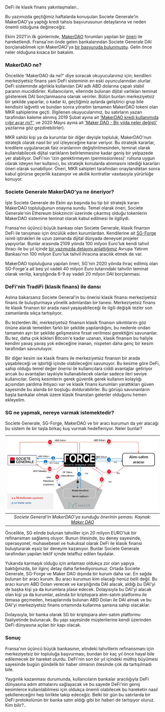 DeFi ile klasik finans yakınlaşmaları.. 

Bu yazımızda geçtiğimiz haftalarda konuşulan Societe Generale'in MakerDAO'ya yaptığı kredi tahsis başvurusunun detaylarına ve neden önemli olduğuna değineceğiz. 

Ekim 2021'in ilk günlerinde, [MakerDAO](https://makerdao.com/en/) forumları yapılan bir [öneri](https://forum.makerdao.com/t/security-tokens-refinancing-mip6-application-for-ofh-tokens/10605) ile hareketlendi. Fransa'nın önde gelen bankalarından Societe Generale DAI borçlanabilmek için MakerDAO'ya [bir başvuruda bulunmuştu](https://www.btchaber.com/societe-generale-makerdao-kredisine-basvurmuştu/). Gelin önce neler olduğuna kısaca bir bakalım. 
 
### MakerDAO ne?
Öncelikle 'MakerDAO da ne?' diye soracak okuyucularımız için; kendileri merkeziyetsiz finans yani DeFi sisteminin en eski oyuncularından olurlar. DeFi sisteminde ağırlıkla kullanılan DAI adlı ABD dolarına çapalı stabil paranın mucididirler. Kullanıcıların, ellerinde bulunan dijital varlıkları teminat göstererek DAI borçlanmasına olanak verirler. Bütün bunları merkeziyetsiz bir şekilde yaparlar, o kadar ki, geçtiğimiz aylarda geliştirici grup bile kendisini lağvetti ve bundan sonra yönetim tamamen MakerDAO tokeni olan MKR sahiplerine geçti. (İlgilenen okuyucularımız, bu satırların yazarı tarafından kaleme alınmış 2019 Şubat ayına ait ['MakerDAO kredi kullanımıda çığır açar mı?'](https://medium.com/turansert/makerdao-kredi-kullan%C4%B1m%C4%B1nda-%C3%A7%C4%B1%C4%9F%C4%B1r-a%C3%A7ar-m%C4%B1-5b0d27a60bb1),  ve 2020 Mayıs ayına ait ['Maker DAO - Bir yılda neler değişti'](https://medium.com/turansert/merkeziyetsiz-finans-ve-maker-dao-bir-y%C4%B1lda-neler-de%C4%9Fi%C5%9Fti-f133e9cd4007) yazılarına göz gezdirebilirler). 

MKR sahibi kişi ya da kurumlar bir diğer deyişle topluluk, MakerDAO'nun stratejik olarak nasıl bir yol izleyeceğine karar veriyor. Bu stratejik kararlar, kredilere uygulanacak faiz oranlarının değiştirilmesinden, teminat olarak kullanılabilecek dijital varlıkların belirlenmesine kadar geniş bir yelpazede yer alabiliyor. DeFi'nin 'izin gerektirmeyen (permissionless)' ruhuna uygun olarak isteyen her kullanıcı, bu stratejik konularda alınmasını istediği kararları öneri olarak sunabiliyor. Öneri, MKR sahipleri tarafından onaylandıktan sonra kabul görürse geçerlik kazanıyor ve akıllık kontratlar vasıtasıyla yürürlüğe konuyor. 

### Societe Generale MakerDAO'ya ne öneriyor? 

İşte Societe Generale de Ekim ayı başında bu tip bir stratejik kararı MakerDAO topluluğunun onayına sundu. Temel olarak öneri, Societe Generale'nin Ethereum blokzinciri üzerinde çıkarmış olduğu tokenlerin MakerDAO sistemine teminat olarak kabul edilmesi ile ilgiliydi. 

Fransa'nın üçüncü büyük bankası olan Societe Generale, klasik finansın DeFi ile tanışması için öncülük eden kurumlardan. Kendilerine ait [SG-Forge](https://www.sgforge.com/) isimli iştirakleri ile uzun zamanda dijital dünyada deneysel projeler yapıyorlar. Bunlar arasında 2109 yılında 100 milyon Euro'luk kendi tahvil ihracı ile bu yıl içinde [bir yazımızda detayını anlattığımız](https://www.btchaber.com/finans-piyasalarinda-bir-ilk-eibnin-ethereum-uzerinden-bono-ihraci/) Avrupa Yatırım Bankası'nın 100 milyon Euro'luk tahvil ihracına aracılık etmek de var. 

MakerDAO topluluğuna yapılan öneri, SG'nin 2020 yılında ihraç edilmiş olan SG-Forge'a ait beş yıl vadeli 40 milyon Euro tutarındaki tahvilin teminat olarak verilip, karşılığında 6-9 ay vadeli 20 milyon DAI borçlanması. 

### DeFi'nin TradiFi (klasik finans) ile dansı

Aslına bakarsanız Societe General'in bu önerisi klasik finansı merkeziyetsiz finans ile buluşturmaya yönelik adımlardan bir tanesi. Merkeziyetsiz finans ile klasik finansın bir arada nasıl yaşayabileceği ile ilgili değişik tezler son zamanlarda sıkça tartışılıyor. 

Bu tezlerden ilki, merkeziyetsiz finansın klasik finansın sıkıntılarını göz önüne alarak temelden farklı bir şekilde yapılandığını, bu nedenle ondan tamamen ayrı bir şekilde gelişmesine fırsat verilmesi gerektiğini savunanlar. Bu tez, daha çok kökleri Bitcoin'e kadar uzanan, klasik finansın bu haliyle kendini yavaş yavaş yok edeceğine inanan, nispeten daha genç bir kesim tarafından savunuluyor.

Bir diğer kesim ise klasik finans ile merkeziyetsiz finansın bir arada yaşabileceği ve işbirliği içinde olabileceğini savunuyor. Bu kesime göre DeFi, sahip olduğu temel değer önerisi ile kullanıcılara ciddi avantajlar getiriyor ancak bu avantajları layıkiyle kullanabilecek olanlar sadece ileri seviye kullanıcılar. Geniş kesimlerin gerek güvenlik gerek kullanım kolaylığı açısından yardıma ihtiyacı var ve klasik finans kurumları yarattıkları güven sayesinde bu alanda bir boşluğu doldurabilirler. Bu görüşü savunanların başta bankalar olmak üzere klasik finanstan gelenler olduğunu hemen ekleyelim. 

### SG ne yapmak, nereye varmak istemektedir?

Societe Generale, SG-Forge, MakerDAO ve bir aracı kurumun da yer alacağı bu sistem ile bir taşla birkaç kuş vurmak hedefleniyor.  Neler bunlar?

| ![sg-maker-dao](/assets/sg-maker-dao_v2.png)|
|:--:| 
| *Societe General'in MakerDAO'ya sunduğu önerinin şeması. Kaynak: [Maker DAO](https://forum.makerdao.com/t/security-tokens-refinancing-mip6-application-for-ofh-tokens/10605)*|

Öncelikle, SG elinde bulunan tahviller için 20 milyon EURO'luk bir refinansman sağlamış oluyor. Bunun ötesinde, bu deney sayesinde, operasyonel, muhasebesel ve hukuksal olarak DeFi ile klasik finansı buluşturarak eşsiz bir deneyim kazanıyor. Bunlar Societe Generale tarafından yapılan teklif içinde telaffuz edilen faydalar. 

Yukarıda karmaşık olduğu için anlaması oldukça zor olan yapıya baktığınızda, bir ilginç detay daha farkediyorsunuz: Ortada Societe Generale, SG-Forge ve Maker DAO dışında bir kurum daha var. En sağda bulunan bir aracı kurum. Bu aracı kurumun kim olacağı henüz belli değil. Bu aracı kurum ABD Doları verecek ve karşılığında DAI alacak, aldığı bu DAI'yi de başka kişi ya da kurumlara plase edecek. Dolayısıyla bu DAI'yi alacak olan kişi ya da kurumlar, aslında bir kriptopara alım-satım platformu ile temasa geçmeden, hesaplarında bulunan ABD Doları ile  DAI almak ve bu DAI'yi merkeziyetsiz finans ortamında kullanma şansına sahip olacaklar. 

Dolayısıyla, bir banka olarak SG bir kriptopara alım-satım platformu faaliyetinde bulunacak. Bu yapı sayesinde müşterilerine kendi üzerinden DeFi dünyasına açılan bir kapı olacak. 

### Sonuç
Fransa'nın üçüncü büyük bankasının, elindeki tahvillerin refinansmanı için merkeziyetsiz bir topluluğa başvurması, bundan bir kaç yıl önce hayal bile edilemecek bir hareket olurdu. DeFi'nin son bir yıl içindeki müthiş büyümesi sayesinde bugün gündelik bir haber olmanın ötesinde çok da tartışılmadı bile. 

Yaygınlık kazanması durumunda, kullancıların bankalar aracılığıyla DeFi dünyasına adım atmalarını sağlayacak ve bu sayede DeFi'nin geniş kesimlerce kullanılabilmesi için oldukça önemli olabilecek bu hareketin nasıl şekilleneceğini hep birlikte takip edeceğiz. Belki bir gün bu satırlarda bir DeFi protokolünün bir banka satın aldığı gibi bir haberi de tartışıyor oluruz. Kim bilir?.. 
